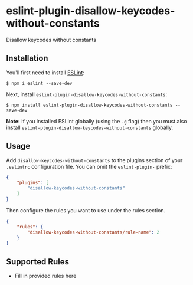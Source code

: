 # eslint-plugin-disallow-keycodes-without-constants

Disallow keycodes without constants

## Installation

You'll first need to install [ESLint](http://eslint.org):

```
$ npm i eslint --save-dev
```

Next, install `eslint-plugin-disallow-keycodes-without-constants`:

```
$ npm install eslint-plugin-disallow-keycodes-without-constants --save-dev
```

**Note:** If you installed ESLint globally (using the `-g` flag) then you must also install `eslint-plugin-disallow-keycodes-without-constants` globally.

## Usage

Add `disallow-keycodes-without-constants` to the plugins section of your `.eslintrc` configuration file. You can omit the `eslint-plugin-` prefix:

```json
{
    "plugins": [
        "disallow-keycodes-without-constants"
    ]
}
```


Then configure the rules you want to use under the rules section.

```json
{
    "rules": {
        "disallow-keycodes-without-constants/rule-name": 2
    }
}
```

## Supported Rules

* Fill in provided rules here





